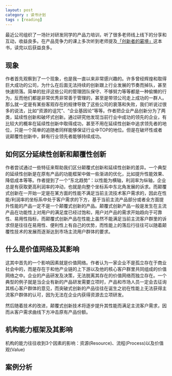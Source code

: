 ```yaml
---
layout: post
category : 读书计划
tags : [reading]
---
```


最近公司组织了一场针对研发同学的产品力培训，听了很多老师线上线下的分享和互动，收益良多。在产品竞争力的课上多次听到老师提及[「创新者的窘境」](https://book.douban.com/subject/25807982/)这本书，读完以后获益良多。

## 现象

作者首先观察到了一个现象，也是我一直以来非常感兴趣的。许多曾经辉煌和取得巨大成功的公司，为什么在后面无法持续的创新跟上行业发展的节奏而掉队，甚至快速陨落。简单的批评这些公司的管理团队保守、不够努力等等都是一种偷懒的行为，反而他们都是非常优秀非常善于管理的，甚至是带领公司走上成功的一群人。那么就一定是有某些客观存在的规律导致了这些公司的衰落和失败，我们听说过很多的说法，比如“资源的诅咒”、“企业基因论”等等。作者把企业产品创新分为了两类，延续性创新和破坏式创新。通过研究他发现当前行业中成功的领先的企业，有比较大的概率在延续性创新中取得成功，甚至不用在延续性创新中追求领先者的地位，只是一个简单的追随者同样能够保证行业中TOP的地位。但是在破坏性或者说颠覆性创新中，鲜有行业领先者能够持续成功。

## 如何区分延续性创新和颠覆性创新

作者尝试通过一些特征来帮助我们区分颠覆式创新和延续性创新的差异。一个典型的延续性创新是在原有产品的功能框架中做一些渐进的优化，比如提升性能效果、降低成本等等。作者提到了一个“东北趋势”：以性能为横轴，利润率为纵轴，企业总是有获取更高利润率的冲动，也就是向整个坐标系中东北角发展的诉求。而颠覆式创新在一开始一定是在某方面的性能不满足当前主流技术客户需求的，因此在性能/利润率的坐标系中处于客户需求的下方，基于当前主流产品部分或者全方面提升性能的产品一定不是一个颠覆式创新的产品。颠覆式创新产品一般是发生在主流产品在功能性上对用户的满足度已经过饱和，用户对产品的需求开始趋向于可靠性、易用性指标，而颠覆式创新产品在性能上虽然不能满足当前主流客户群里的诉求但是往往在易用性、便利性上有自己的优势，而性能上的落后行往往可以随着颠覆性技术的发展而逐渐达到市场主流用户群体的要求。


## 什么是价值网络及其影响

这其中首先的一个影响因素就是价值网络。作者认为一家企业不是孤立存在于商业社会中的，而是存在于和他产业链的上下游以及他的核心客户群里共同组成的价值网络之中。企业的产品研发及决策，无法脱离其存在的价值网络而独立存在。一个典型的例子就是当企业有新的产品研发需要立项时，产品和市场人员一定会去征询其核心客户群体的意见，而突破式创新的产品往往在诞生之初在性能上无法获得主流客户群体的认可，因为无法在企业内获得资源去立项研发。

然后随着技术的改进，颠覆式创新技术将逐步提升其性能而满足主流客户需求，因而从客户需求曲线下方冲击原有产品份额。

## 机构能力框架及其影响

机构的能力往往收到3个因素的影响：资源(Resource)、流程(Process)以及价值观(Value)

## 案例分析